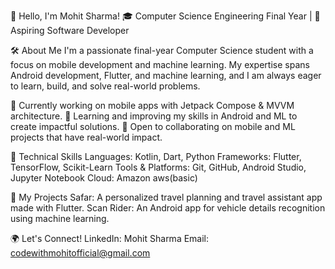👋 Hello, I'm Mohit Sharma!
🎓 Computer Science Engineering Final Year | 🚀 Aspiring Software Developer

🛠️ About Me
I'm a passionate final-year Computer Science student with a focus on mobile development and machine learning. My expertise spans Android development, Flutter, and machine learning, and I am always eager to learn, build, and solve real-world problems.

🔭 Currently working on mobile apps with Jetpack Compose & MVVM architecture.
🌱 Learning and improving my skills in Android and ML to create impactful solutions.
👯 Open to collaborating on mobile and ML projects that have real-world impact.

💼 Technical Skills
Languages: Kotlin, Dart, Python
Frameworks: Flutter, TensorFlow, Scikit-Learn
Tools & Platforms: Git, GitHub, Android Studio, Jupyter Notebook
Cloud: Amazon aws(basic)

🚀 My Projects
Safar: A personalized travel planning and travel assistant app made with Flutter.
Scan Rider: An Android app for vehicle details recognition using machine learning.

🌍 Let's Connect!
LinkedIn: Mohit Sharma
Email: codewithmohitofficial@gmail.com
<!---
mohitsharma16/mohitsharma16 is a ✨ special ✨ repository because its `README.md` (this file) appears on your GitHub profile.
You can click the Preview link to take a look at your changes.
--->
